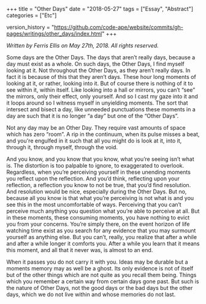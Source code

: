 +++
title = "Other Days"
date = "2018-05-27"
tags = ["Essay", "Abstract"]
categories = ["Etc"]

version_history = "https://github.com/code-ape/website/commits/gh-pages/writings/other_days/index.html"
+++

*Written by Ferris Ellis on May 27th, 2018. All rights reserved.*

Some days are the Other Days. The days that aren’t really days, because a day must exist as a whole. On such days, the Other Days, I find myself looking at it. Not throughout the Other Days, as they aren’t really days. In fact it is because of this that they aren’t days. These hour long moments of looking at it, or rather, looking into it. But of course there is nothing of it to see within it, within itself. Like looking into a hall or mirrors, you can’t “see” the mirrors, only their effect, only yourself. And so I cast my gaze into it and it loops around so I witness myself in unyielding moments. The sort that intersect and bisect a day, like unneeded punctuations these moments in a day are such that it is no longer “a day” but one of the “Other Days”.

Not any day may be an Other Day. They require vast amounts of space which has zero “room”. A rip in the continuum, when its pulse misses a beat, and you're engulfed in it such that all you might do is look at it, into it, through it, through myself, through the void.

And you know, and you know that you know, what you’re seeing isn’t what is. The distortion is too palpable to ignore, to exaggerated to overlook. Regardless, when you’re perceiving yourself in these unending moments you reflect upon the reflection. And you’d think, reflecting upon your reflection, a reflection you know to not be true, that you’d find resolution. And resolution would be nice, especially during the Other Days. But no, because all you know is that what you’re perceiving is not what is and you see this in the most uncomfortable of ways. Perceiving that you can’t perceive much anything you question what you’re able to perceive at all. But in these moments, these consuming moments, you have nothing to evict you from your concerns. You’re simply there, on the event horizon of life watching time exist as you search for any evidence that you may surmount yourself as anything else. But you can’t, really, you realize that after a while and after a while longer it comforts you. After a while you learn that it means this moment, and all that it never was, is almost to an end.

When it passes you do not carry it with you. Ideas may be durable but a moments memory may as well be a ghost. Its only evidence is not of itself but of the other things which are not quite as you recall them being. Things which you remember a certain way from certain days gone past. But such is the nature of Other Days, not the good days or the bad days but the other days, which we do not live within and whose memories do not last. 

